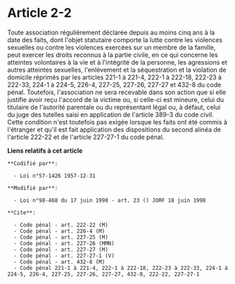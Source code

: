 # Article 2-2

Toute association régulièrement déclarée depuis au moins cinq ans à la date des faits, dont l'objet statutaire comporte la
lutte contre les violences sexuelles ou contre les violences exercées sur un membre de la famille, peut exercer les droits
reconnus à la partie civile, en ce qui concerne les atteintes volontaires à la vie et à l'intégrité de la personne, les
agressions et autres atteintes sexuelles, l'enlèvement et la séquestration et la violation de domicile réprimés par les
articles 221-1 à 221-4, 222-1 à 222-18, 222-23 à 222-33, 224-1 à 224-5, 226-4, 227-25, 227-26, 227-27 et 432-8 du code pénal.
Toutefois, l'association ne sera recevable dans son action que si elle justifie avoir reçu l'accord de la victime ou, si
celle-ci est mineure, celui du titulaire de l'autorité parentale ou du représentant légal ou, à défaut, celui du juge des
tutelles saisi en application de l'article 389-3 du code civil. Cette condition n'est toutefois pas exigée lorsque les faits
ont été commis à l'étranger et qu'il est fait application des dispositions du second alinéa de l'article 222-22 et de
l'article 227-27-1 du code pénal.

**Liens relatifs à cet article**

	**Codifié par**:

	  - Loi n°57-1426 1957-12-31

	**Modifié par**:

	  - Loi n°98-468 du 17 juin 1998 - art. 23 () JORF 18 juin 1998

	**Cite**:

	  - Code pénal - art. 222-22 (M)
	  - Code pénal - art. 226-4 (M)
	  - Code pénal - art. 227-25 (M)
	  - Code pénal - art. 227-26 (MMN)
	  - Code pénal - art. 227-27 (M)
	  - Code pénal - art. 227-27-1 (V)
	  - Code pénal - art. 432-8 (M)
	  - Code pénal 221-1 à 221-4, 222-1 à 222-18, 222-23 à 222-33, 224-1 à 224-5, 226-4, 227-25, 227-26, 227-27, 432-8, 222-22, 227-27-1
